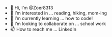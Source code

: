 - 👋 Hi, I’m @Zoer8313
- 👀 I’m interested in ... reading, hiking, mom-ing
- 🌱 I’m currently learning ... how to code!
- 💞️ I’m looking to collaborate on ... school work
- 📫 How to reach me ... LinkedIn

<!---
Zoer8313/Zoer8313 is a ✨ special ✨ repository because its `README.md` (this file) appears on your GitHub profile.
You can click the Preview link to take a look at your changes.
--->
